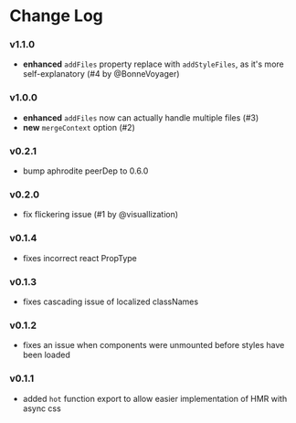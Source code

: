 # Change Log

### v1.1.0
- **enhanced** ```addFiles``` property replace with ```addStyleFiles```, as it's more self-explanatory (#4 by @BonneVoyager)

### v1.0.0
- **enhanced** ```addFiles``` now can actually handle multiple files (#3)
- **new** ```mergeContext``` option (#2)

### v0.2.1
- bump aphrodite peerDep to 0.6.0

### v0.2.0
- fix flickering issue (#1 by @visuallization)

### v0.1.4
- fixes incorrect react PropType

### v0.1.3
- fixes cascading issue of localized classNames

### v0.1.2
- fixes an issue when components were unmounted before styles have been loaded

### v0.1.1
- added `hot` function export to allow easier implementation of
HMR with async css

